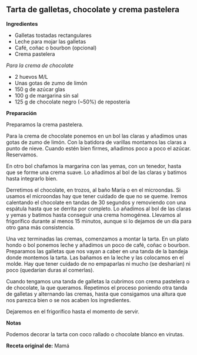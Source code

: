 ## Tarta de galletas, chocolate y crema pastelera

**Ingredientes**

- Galletas tostadas rectangulares
- Leche para mojar las galletas
- Café, coñac o bourbon (opcional)
- Crema pastelera

*Para la crema de chocolate*

- 2 huevos M/L
- Unas gotas de zumo de limón
- 150 g de azúcar glas
- 100 g de margarina sin sal
- 125 g de chocolate negro (~50%) de repostería

**Preparación**

Preparamos la crema pastelera.

Para la crema de chocolate ponemos en un bol las claras y añadimos unas gotas de zumo de limón. Con la batidora de varillas montamos las claras a punto de nieve. Cuando estén bien firmes, añadimos poco a poco el azúcar. Reservamos.

En otro bol chafamos la margarina con las yemas, con un tenedor, hasta que se forme una crema suave. Lo añadimos al bol de las claras y batimos hasta integrarlo bien.

Derretimos el chocolate, en trozos, al baño María o en el microondas. Si usamos el microondas hay que tener cuidado de que no se queme. Iremos calentando el chocolate en tandas de 30 segundos y removiendo con una espátula hasta que se derrita por completo. Lo añadimos al bol de las claras y yemas y batimos hasta conseguir una crema homogénea. Llevamos al frigorífico durante al menos 15 minutos, aunque si lo dejamos de un día para otro gana más consistencia.

Una vez terminadas las cremas, comenzamos a montar la tarta. En un plato hondo o bol ponemos leche y añadimos un poco de café, coñac o bourbon. Preparamos las galletas que nos vayan a caber en una tanda de la bandeja donde montemos la tarta. Las bañamos en la leche y las colocamos en el molde. Hay que tener cuidado de no empaparlas ni mucho (se desharían) ni poco (quedarían duras al comerlas).

Cuando tengamos una tanda de galletas la cubrimos con crema pastelera o de chocolate, la que queramos. Repetimos el proceso poniendo otra tanda de galletas y alternando las cremas, hasta que consigamos una altura que nos parezca bien o se nos acaben los ingredientes.

Dejaremos en el frigorífico hasta el momento de servir.

**Notas**

Podemos decorar la tarta con coco rallado o chocolate blanco en virutas.

**Receta original de:** Mamá